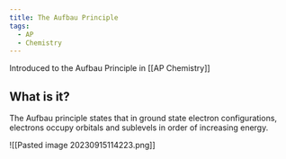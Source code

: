 ```yaml
---
title: The Aufbau Principle
tags:
  - AP
  - Chemistry
---
```


Introduced to the Aufbau Principle in [[AP Chemistry]]

## What is it?

The Aufbau principle states that in ground state electron configurations, electrons occupy orbitals and sublevels in order of increasing energy.

![[Pasted image 20230915114223.png]]


